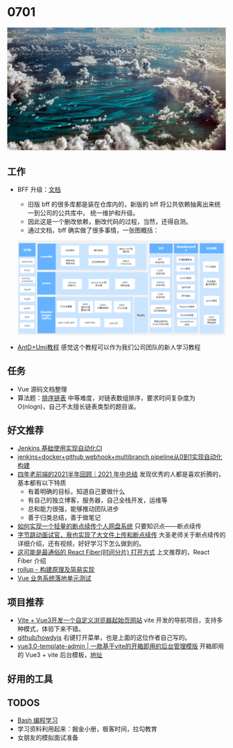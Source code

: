 
# 0701

![](./bg-imgs/0701.jpg)

## 工作

- BFF 升级：[文档](https://yued.myscrm.cn/bff-doc/#/docs/new)

  - 旧版 bff 的很多库都是装在仓库内的，新版的 bff 将公共依赖抽离出来统一到公司的公共库中， 统一维护和升级。
  - 因此这是一个删改依赖，删改代码的过程，当然，还得自测。
  - 通过文档，bff 确实做了很多事情，一张图概括：

  ![](./imgs/bff.png)

- [AntD+Umi教程](https://www.yuque.com/ant-design/course/lsoh4c) 感觉这个教程可以作为我们公司团队的新人学习教程

## 任务

- Vue 源码文档整理
- 算法题：[排序链表](https://leetcode-cn.com/problems/sort-list/) 中等难度，对链表数组排序，要求时间复杂度为 O(nlogn)，自己不太擅长链表类型的题目诶。

## 

## 好文推荐

- [Jenkins 基础使用实现自动化CI](https://juejin.cn/post/6976976826249773086#heading-2)
- [jenkins+docker+github webhook+multibranch pipeline从0到1实现自动化构建](https://juejin.cn/post/6979884706607136805)
- [四年老前端的2021半年回顾｜2021 年中总结](https://juejin.cn/post/6976164103156924429) 发现优秀的人都是喜欢折腾的，基本都有以下特质
  - 有着明确的目标，知道自己要做什么
  - 有自己的独立博客，服务器，自己全栈开发，运维等
  - 总和能力很强，能够推动团队进步
  - 善于归类总结，善于做笔记
- [如何实现一个轻量的断点续传个人网盘系统](https://juejin.cn/post/6972727914030858248) 只要知识点——断点续传
- [字节跳动面试官，我也实现了大文件上传和断点续传](https://juejin.cn/post/6844904055819468808) 大圣老师关于断点续传的详细介绍，还有视频，好好学习下怎么做到的。
- [这可能是最通俗的 React Fiber(时间分片) 打开方式](https://juejin.cn/post/6844903975112671239) 上文推荐的，React Fiber 介绍
- [rollup - 构建原理及简易实现](https://mp.weixin.qq.com/s/-bCCUBnEjjRkeOcLhXjS4Q)
- [Vue 业务系统落地单元测试](https://mp.weixin.qq.com/s/69_wBUmGttyPEjil-IO7GA)

## 项目推荐

- [Vite + Vue3开发一个自定义浏览器起始页网站](https://juejin.cn/post/6967588280070045733) vite 开发的导航项目，支持多种模式，体验下来不错。
- [github/howdyjs](https://github.com/leon-kfd/howdyjs) 右键打开菜单，也是上面的这位作者自己写的。
- [vue3.0-template-admin | 一款基于vite的开箱即用的后台管理模版](https://mp.weixin.qq.com/s/ELOqJtM-gNLLyrj0w379yA) 开箱即用的 Vue3 + vite 后台模板，[地址](https://github.com/GeekQiaQia/vue3.0-template-admin)

## 好用的工具

## TODOS

- [Bash 编程学习](https://wangdoc.com/bash/intro.html)
- 学习资料利用起来：掘金小册，极客时间，拉勾教育
- 女朋友的模拟面试准备

